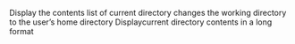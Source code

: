 Display the contents list of current directory
changes the working directory to the user’s home directory
Displaycurrent directory contents in a long format
